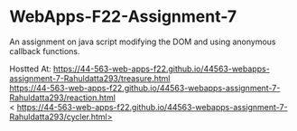 # WebApps-F22-Assignment-7
An assignment on java script modifying the DOM and using anonymous callback functions.

Hostted At: <https://44-563-web-apps-f22.github.io/44563-webapps-assignment-7-Rahuldatta293/treasure.html><br>
            <https://44-563-web-apps-f22.github.io/44563-webapps-assignment-7-Rahuldatta293/reaction.html><br>
            < https://44-563-web-apps-f22.github.io/44563-webapps-assignment-7-Rahuldatta293/cycler.html>